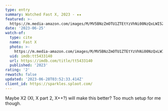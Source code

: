```yaml
---
type: entry
summary: Watched Fast X, 2023 - ★★
featured: >-
  https://m.media-amazon.com/images/M/MV5BNzZmOTU1ZTEtYzVhNi00NzQxLWI5ZjAtNWNhNjEwY2E3YmZjXkEyXkFqcGdeQXVyODk4OTc3MTY@._V1_SX300.jpg
date: '2023-06-25'
watch-of:
  type: cite
  name: Fast X
  photo: >-
    https://m.media-amazon.com/images/M/MV5BNzZmOTU1ZTEtYzVhNi00NzQxLWI5ZjAtNWNhNjEwY2E3YmZjXkEyXkFqcGdeQXVyODk4OTc3MTY@._V1_SX300.jpg
  uid: imdb:tt5433140
  url: https://imdb.com/title/tt5433140
  published: '2023'
rating: '2'
rewatch: false
updated: '2023-06-28T03:52:33.414Z'
client_id: https://sparkles.sploot.com/
---
```

Maybe X2 (XI, X part 2, X++?) will make this better? Too much setup for me though.
